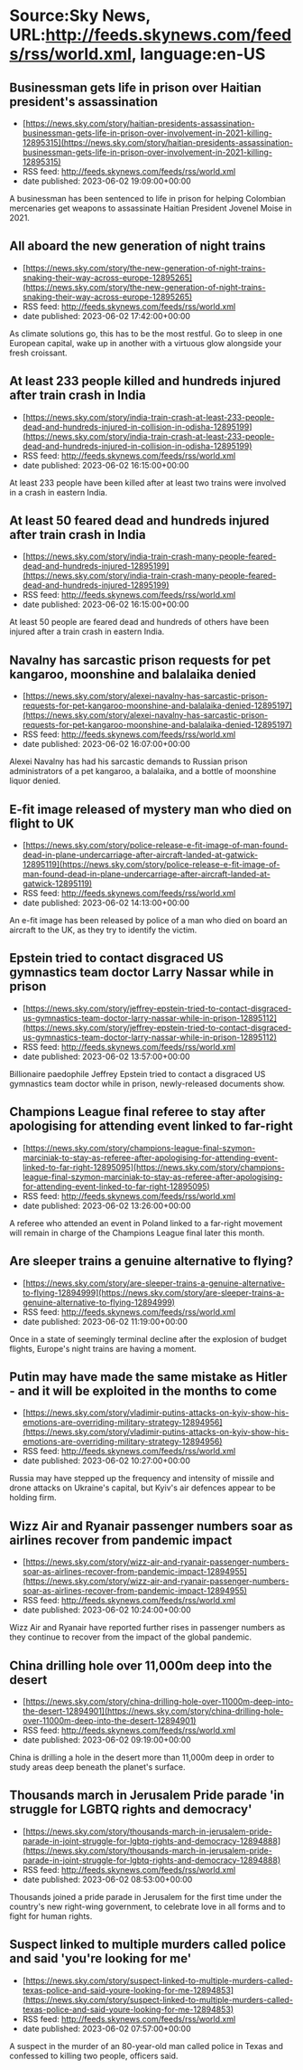 # Source:Sky News, URL:http://feeds.skynews.com/feeds/rss/world.xml, language:en-US

## Businessman gets life in prison over Haitian president's assassination
 - [https://news.sky.com/story/haitian-presidents-assassination-businessman-gets-life-in-prison-over-involvement-in-2021-killing-12895315](https://news.sky.com/story/haitian-presidents-assassination-businessman-gets-life-in-prison-over-involvement-in-2021-killing-12895315)
 - RSS feed: http://feeds.skynews.com/feeds/rss/world.xml
 - date published: 2023-06-02 19:09:00+00:00

A businessman has been sentenced to life in prison for helping Colombian mercenaries get weapons to assassinate Haitian President Jovenel Moise in 2021.

## All aboard the new generation of night trains
 - [https://news.sky.com/story/the-new-generation-of-night-trains-snaking-their-way-across-europe-12895265](https://news.sky.com/story/the-new-generation-of-night-trains-snaking-their-way-across-europe-12895265)
 - RSS feed: http://feeds.skynews.com/feeds/rss/world.xml
 - date published: 2023-06-02 17:42:00+00:00

As climate solutions go, this has to be the most restful. Go to sleep in one European capital, wake up in another with a virtuous glow alongside your fresh croissant.

## At least 233 people killed and hundreds injured after train crash in India
 - [https://news.sky.com/story/india-train-crash-at-least-233-people-dead-and-hundreds-injured-in-collision-in-odisha-12895199](https://news.sky.com/story/india-train-crash-at-least-233-people-dead-and-hundreds-injured-in-collision-in-odisha-12895199)
 - RSS feed: http://feeds.skynews.com/feeds/rss/world.xml
 - date published: 2023-06-02 16:15:00+00:00

At least 233 people have been killed after at least two trains were involved in a crash in eastern India.

## At least 50 feared dead and hundreds injured after train crash in India
 - [https://news.sky.com/story/india-train-crash-many-people-feared-dead-and-hundreds-injured-12895199](https://news.sky.com/story/india-train-crash-many-people-feared-dead-and-hundreds-injured-12895199)
 - RSS feed: http://feeds.skynews.com/feeds/rss/world.xml
 - date published: 2023-06-02 16:15:00+00:00

At least 50 people are feared dead and hundreds of others have been injured after a train crash in eastern India.

## Navalny has sarcastic prison requests for pet kangaroo, moonshine and balalaika denied
 - [https://news.sky.com/story/alexei-navalny-has-sarcastic-prison-requests-for-pet-kangaroo-moonshine-and-balalaika-denied-12895197](https://news.sky.com/story/alexei-navalny-has-sarcastic-prison-requests-for-pet-kangaroo-moonshine-and-balalaika-denied-12895197)
 - RSS feed: http://feeds.skynews.com/feeds/rss/world.xml
 - date published: 2023-06-02 16:07:00+00:00

Alexei Navalny has had his sarcastic demands to Russian prison administrators of a pet kangaroo, a balalaika, and a bottle of moonshine liquor denied.

## E-fit image released of mystery man who died on flight to UK
 - [https://news.sky.com/story/police-release-e-fit-image-of-man-found-dead-in-plane-undercarriage-after-aircraft-landed-at-gatwick-12895119](https://news.sky.com/story/police-release-e-fit-image-of-man-found-dead-in-plane-undercarriage-after-aircraft-landed-at-gatwick-12895119)
 - RSS feed: http://feeds.skynews.com/feeds/rss/world.xml
 - date published: 2023-06-02 14:13:00+00:00

An e-fit image has been released by police of a man who died on board an aircraft to the UK, as they try to identify the victim.

## Epstein tried to contact disgraced US gymnastics team doctor Larry Nassar while in prison
 - [https://news.sky.com/story/jeffrey-epstein-tried-to-contact-disgraced-us-gymnastics-team-doctor-larry-nassar-while-in-prison-12895112](https://news.sky.com/story/jeffrey-epstein-tried-to-contact-disgraced-us-gymnastics-team-doctor-larry-nassar-while-in-prison-12895112)
 - RSS feed: http://feeds.skynews.com/feeds/rss/world.xml
 - date published: 2023-06-02 13:57:00+00:00

Billionaire paedophile Jeffrey Epstein tried to contact a disgraced US gymnastics team doctor while in prison, newly-released documents show.

## Champions League final referee to stay after apologising for attending event linked to far-right
 - [https://news.sky.com/story/champions-league-final-szymon-marciniak-to-stay-as-referee-after-apologising-for-attending-event-linked-to-far-right-12895095](https://news.sky.com/story/champions-league-final-szymon-marciniak-to-stay-as-referee-after-apologising-for-attending-event-linked-to-far-right-12895095)
 - RSS feed: http://feeds.skynews.com/feeds/rss/world.xml
 - date published: 2023-06-02 13:26:00+00:00

A referee who attended an event in Poland linked to a far-right movement will remain in charge of the Champions League final later this month.

## Are sleeper trains a genuine alternative to flying?
 - [https://news.sky.com/story/are-sleeper-trains-a-genuine-alternative-to-flying-12894999](https://news.sky.com/story/are-sleeper-trains-a-genuine-alternative-to-flying-12894999)
 - RSS feed: http://feeds.skynews.com/feeds/rss/world.xml
 - date published: 2023-06-02 11:19:00+00:00

Once in a state of seemingly terminal decline after the explosion of budget flights, Europe's night trains are having a moment.

## Putin may have made the same mistake as Hitler - and it will be exploited in the months to come
 - [https://news.sky.com/story/vladimir-putins-attacks-on-kyiv-show-his-emotions-are-overriding-military-strategy-12894956](https://news.sky.com/story/vladimir-putins-attacks-on-kyiv-show-his-emotions-are-overriding-military-strategy-12894956)
 - RSS feed: http://feeds.skynews.com/feeds/rss/world.xml
 - date published: 2023-06-02 10:27:00+00:00

Russia may have stepped up the frequency and intensity of missile and drone attacks on Ukraine's capital, but Kyiv's air defences appear to be holding firm.

## Wizz Air and Ryanair passenger numbers soar as airlines recover from pandemic impact
 - [https://news.sky.com/story/wizz-air-and-ryanair-passenger-numbers-soar-as-airlines-recover-from-pandemic-impact-12894955](https://news.sky.com/story/wizz-air-and-ryanair-passenger-numbers-soar-as-airlines-recover-from-pandemic-impact-12894955)
 - RSS feed: http://feeds.skynews.com/feeds/rss/world.xml
 - date published: 2023-06-02 10:24:00+00:00

Wizz Air and Ryanair have reported further rises in passenger numbers as they continue to recover from the impact of the global pandemic.

## China drilling hole over 11,000m deep into the desert
 - [https://news.sky.com/story/china-drilling-hole-over-11000m-deep-into-the-desert-12894901](https://news.sky.com/story/china-drilling-hole-over-11000m-deep-into-the-desert-12894901)
 - RSS feed: http://feeds.skynews.com/feeds/rss/world.xml
 - date published: 2023-06-02 09:19:00+00:00

China is drilling a hole in the desert more than 11,000m deep in order to study areas deep beneath the planet's surface.

## Thousands march in Jerusalem Pride parade 'in struggle for LGBTQ rights and democracy'
 - [https://news.sky.com/story/thousands-march-in-jerusalem-pride-parade-in-joint-struggle-for-lgbtq-rights-and-democracy-12894888](https://news.sky.com/story/thousands-march-in-jerusalem-pride-parade-in-joint-struggle-for-lgbtq-rights-and-democracy-12894888)
 - RSS feed: http://feeds.skynews.com/feeds/rss/world.xml
 - date published: 2023-06-02 08:53:00+00:00

Thousands joined a pride parade in Jerusalem for the first time under the country's new right-wing government, to celebrate love in all forms and to fight for human rights.

## Suspect linked to multiple murders called police and said 'you're looking for me'
 - [https://news.sky.com/story/suspect-linked-to-multiple-murders-called-texas-police-and-said-youre-looking-for-me-12894853](https://news.sky.com/story/suspect-linked-to-multiple-murders-called-texas-police-and-said-youre-looking-for-me-12894853)
 - RSS feed: http://feeds.skynews.com/feeds/rss/world.xml
 - date published: 2023-06-02 07:57:00+00:00

A suspect in the murder of an 80-year-old man called police in Texas and confessed to killing two people, officers said.

